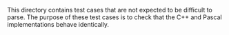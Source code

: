 This directory contains test cases that are not expected to be difficult to
parse. The purpose of these test cases is to check that the C++ and Pascal
implementations behave identically.
